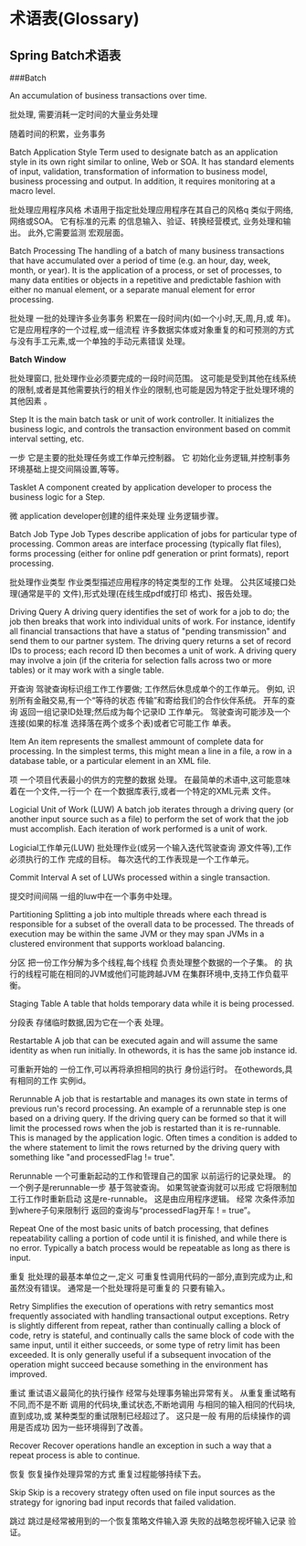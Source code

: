 # 术语表(Glossary)


## Spring Batch术语表


###Batch 


An accumulation of business transactions over time.

批处理, 需要消耗一定时间的大量业务处理

随着时间的积累，业务事务

Batch Application Style
Term used to designate batch as an application style in its own right similar to online, Web or SOA. It has standard elements of input, validation, transformation of information to business model, business processing and output. In addition, it requires monitoring at a macro level.


批处理应用程序风格
术语用于指定批处理应用程序在其自己的风格q 类似于网络,网络或SOA。 它有标准的元素 的信息输入、验证、转换经营模式, 业务处理和输出。 此外,它需要监测 宏观层面。


Batch Processing
The handling of a batch of many business transactions that have accumulated over a period of time (e.g. an hour, day, week, month, or year). It is the application of a process, or set of processes, to many data entities or objects in a repetitive and predictable fashion with either no manual element, or a separate manual element for error processing.


批处理
一批的处理许多业务事务 积累在一段时间内(如一个小时,天,周,月,或 年)。 它是应用程序的一个过程,或一组流程 许多数据实体或对象重复的和可预测的方式 与没有手工元素,或一个单独的手动元素错误 处理。


**Batch Window**

批处理窗口, 批处理作业必须要完成的一段时间范围。 这可能是受到其他在线系统的限制,或者是其他需要执行的相关作业的限制,也可能是因为特定于批处理环境的其他因素 。

Step
It is the main batch task or unit of work controller. It initializes the business logic, and controls the transaction environment based on commit interval setting, etc.


一步
它是主要的批处理任务或工作单元控制器。 它 初始化业务逻辑,并控制事务 环境基础上提交间隔设置,等等。


Tasklet
A component created by application developer to process the business logic for a Step.


微
application developer创建的组件来处理 业务逻辑步骤。


Batch Job Type
Job Types describe application of jobs for particular type of processing. Common areas are interface processing (typically flat files), forms processing (either for online pdf generation or print formats), report processing.


批处理作业类型
作业类型描述应用程序的特定类型的工作 处理。 公共区域接口处理(通常是平的 文件),形式处理(在线生成pdf或打印 格式)、报告处理。


Driving Query
A driving query identifies the set of work for a job to do; the job then breaks that work into individual units of work. For instance, identify all financial transactions that have a status of "pending transmission" and send them to our partner system. The driving query returns a set of record IDs to process; each record ID then becomes a unit of work. A driving query may involve a join (if the criteria for selection falls across two or more tables) or it may work with a single table.


开查询
驾驶查询标识组工作工作要做; 工作然后休息成单个的工作单元。 例如, 识别所有金融交易,有一个“等待的状态 传输”和寄给我们的合作伙伴系统。 开车的查询 返回一组记录ID处理;然后成为每个记录ID 工作单元。 驾驶查询可能涉及一个连接(如果的标准 选择落在两个或多个表)或者它可能工作 单表。


Item
An item represents the smallest ammount of complete data for processing. In the simplest terms, this might mean a line in a file, a row in a database table, or a particular element in an XML file.


项
一个项目代表最小的供方的完整的数据 处理。 在最简单的术语中,这可能意味着在一个文件,一行一个 在一个数据库表行,或者一个特定的XML元素 文件。


Logicial Unit of Work (LUW)
A batch job iterates through a driving query (or another input source such as a file) to perform the set of work that the job must accomplish. Each iteration of work performed is a unit of work.


Logicial工作单元(LUW)
批处理作业(或另一个输入迭代驾驶查询 源文件等),工作必须执行的工作 完成的目标。 每次迭代的工作表现是一个工作单元。


Commit Interval
A set of LUWs processed within a single transaction.


提交时间间隔
一组的luw中在一个事务中处理。


Partitioning
Splitting a job into multiple threads where each thread is responsible for a subset of the overall data to be processed. The threads of execution may be within the same JVM or they may span JVMs in a clustered environment that supports workload balancing.


分区
把一份工作分解为多个线程,每个线程 负责处理整个数据的一个子集。 的 执行的线程可能在相同的JVM或他们可能跨越JVM 在集群环境中,支持工作负载平衡。


Staging Table
A table that holds temporary data while it is being processed.


分段表
存储临时数据,因为它在一个表 处理。

Restartable
A job that can be executed again and will assume the same identity as when run initially. In othewords, it is has the same job instance id.


可重新开始的
一份工作,可以再将承担相同的执行 身份运行时。 在othewords,具有相同的工作 实例id。


Rerunnable
A job that is restartable and manages its own state in terms of previous run's record processing. An example of a rerunnable step is one based on a driving query. If the driving query can be formed so that it will limit the processed rows when the job is restarted than it is re-runnable. This is managed by the application logic. Often times a condition is added to the where statement to limit the rows returned by the driving query with something like "and processedFlag != true".


Rerunnable
一个可重新起动的工作和管理自己的国家 以前运行的记录处理。 的一个例子是rerunnable一步 基于驾驶查询。 如果驾驶查询就可以形成 它将限制加工行工作时重新启动 这是re-runnable。 这是由应用程序逻辑。 经常 次条件添加到where子句来限制行 返回的查询与“processedFlag开车 ! = true”。


Repeat
One of the most basic units of batch processing, that defines repeatability calling a portion of code until it is finished, and while there is no error. Typically a batch process would be repeatable as long as there is input.


重复
批处理的最基本单位之一,定义 可重复性调用代码的一部分,直到完成为止,和 虽然没有错误。 通常是一个批处理将是可重复的 只要有输入。


Retry
Simplifies the execution of operations with retry semantics most frequently associated with handling transactional output exceptions. Retry is slightly different from repeat, rather than continually calling a block of code, retry is stateful, and continually calls the same block of code with the same input, until it either succeeds, or some type of retry limit has been exceeded. It is only generally useful if a subsequent invocation of the operation might succeed because something in the environment has improved.


重试
重试语义最简化的执行操作 经常与处理事务输出异常有关。 从重复重试略有不同,而不是不断 调用的代码块,重试状态,不断地调用 与相同的输入相同的代码块,直到成功,或 某种类型的重试限制已经超过了。 这只是一般 有用的后续操作的调用是否成功 因为一些环境得到了改善。

Recover
Recover operations handle an exception in such a way that a repeat process is able to continue.

恢复
恢复操作处理异常的方式 重复过程能够持续下去。

Skip
Skip is a recovery strategy often used on file input sources as the strategy for ignoring bad input records that failed validation.

跳过
跳过是经常被用到的一个恢复策略文件输入源 失败的战略忽视坏输入记录 验证。


